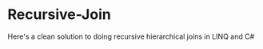 Recursive-Join
==============

Here's a clean solution to doing recursive hierarchical joins in LINQ and C#